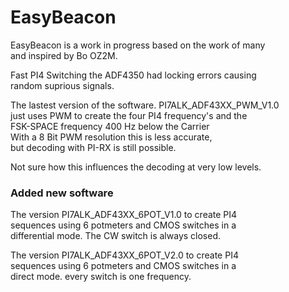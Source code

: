 # EasyBeacon

EasyBeacon is a work in progress based on the work of many\
and inspired by Bo OZ2M.

Fast PI4 Switching the ADF4350 had locking errors causing\
random suprious signals. 

The lastest version of the software. PI7ALK_ADF43XX_PWM_V1.0\
just uses PWM to create the four PI4 frequency's and the\
FSK-SPACE frequency 400 Hz below the Carrier\
With a 8 Bit PWM resolution this is less accurate,\
but decoding with PI-RX is still possible.

Not sure how this influences the decoding at very low levels.

### Added new software

The version PI7ALK_ADF43XX_6POT_V1.0 to create PI4\
sequences using 6 potmeters and CMOS switches in a\
differential mode. The CW switch is always closed.

The version PI7ALK_ADF43XX_6POT_V2.0 to create PI4\
sequences using 6 potmeters and CMOS switches in a\
direct mode. every switch is one frequency.


